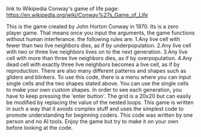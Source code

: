 link to Wikipedia Conway's game of life page: https://en.wikipedia.org/wiki/Conway%27s_Game_of_Life

This is the game created by John Horton Conway in 1970. Its is a zero player game. That means once you input the arguments, the game functions without human interferance. the following rules are:
1.Any live cell with fewer than two live neighbors dies, as if by underpopulation.
2.Any live cell with two or three live neighbors lives on to the next generation.
3.Any live cell with more than three live neighbors dies, as if by overpopulation.
4.Any dead cell with exactly three live neighbors becomes a live cell, as if by reproduction.
There are also many different patterns and shapes such as gliders and blinkers.
To use this code, there is a menu where you can input single cells and the two shapes stated above. 
You can use the single cells to make your own custom shapes.
In order to see each generation, you have to keep pressing the 'enter button'.
The grid is a 20x20 but can easily be modified by replacing the value of the nested loops.
This game is written in such a way that it avoids complex stuff and uses the simplest code to promote understanding for beginning coders.
This code was written by one person and no AI tools.
Enjoy the game but try to make it on your own before looking at the code.
